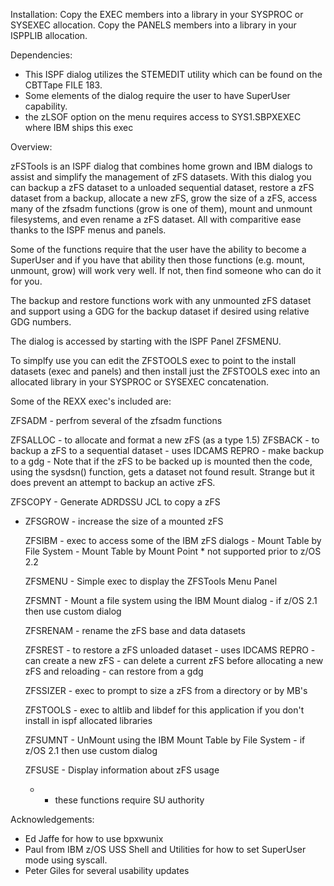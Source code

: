 Installation:  Copy the EXEC members into a library in your SYSPROC
               or SYSEXEC allocation.
               Copy the PANELS members into a library in your ISPPLIB
               allocation.

Dependencies:
  - This ISPF dialog utilizes the STEMEDIT utility which can be found
    on the CBTTape FILE 183.
  - Some elements of the dialog require the user to have SuperUser
    capability.
  - the zLSOF option on the menu requires access to SYS1.SBPXEXEC where
    IBM ships this exec

Overview:

zFSTools is an ISPF dialog that combines home grown and IBM dialogs to
assist and simplify the management of zFS datasets. With this dialog you
can backup a zFS dataset to a unloaded sequential dataset, restore a zFS
dataset from a backup, allocate a new zFS, grow the size of a zFS, access
many of the zfsadm functions (grow is one of them), mount and unmount
filesystems, and even rename a zFS dataset. All with comparitive ease thanks
to the ISPF menus and panels.

Some of the functions require that the user have the ability to become
a SuperUser and if you have that ability then those functions (e.g. mount,
unmount, grow) will work very well. If not, then find someone who can do
it for you.

The backup and restore functions work with any unmounted zFS dataset and
support using a GDG for the backup dataset if desired using relative GDG
numbers.

The dialog is accessed by starting with the ISPF Panel ZFSMENU.

To simplfy use you can edit the ZFSTOOLS exec to point to the install
datasets (exec and panels) and then install just the ZFSTOOLS exec into
an allocated library in your SYSPROC or SYSEXEC concatenation.

Some of the REXX exec's included are:

   ZFSADM   - perfrom several of the zfsadm functions

   ZFSALLOC - to allocate and format a new zFS (as a type 1.5)
   ZFSBACK  - to backup a zFS to a sequential dataset
              - uses IDCAMS REPRO
              - make backup to a gdg
              - Note that if the zFS to be backed up is mounted then
                the code, using the sysdsn() function, gets a dataset
                not found result. Strange but it does prevent an
                attempt to backup an active zFS.

   ZFSCOPY  - Generate ADRDSSU JCL to copy a zFS

 * ZFSGROW  - increase the size of a mounted zFS

   ZFSIBM   - exec to access some of the IBM zFS dialogs
            - Mount Table by File System
            - Mount Table by Mount Point
            * not supported prior to z/OS 2.2

   ZFSMENU  - Simple exec to display the ZFSTools Menu Panel

   ZFSMNT   - Mount a file system using the IBM Mount dialog
            - if z/OS 2.1 then use custom dialog

   ZFSRENAM - rename the zFS base and data datasets

   ZFSREST  - to restore a zFS unloaded dataset
            - uses IDCAMS REPRO
            - can create a new zFS
            - can delete a current zFS before allocating a new
              zFS and reloading
            - can restore from a gdg

   ZFSSIZER - exec to prompt to size a zFS from a directory or by MB's

   ZFSTOOLS - exec to altlib and libdef for this application if you
              don't install in ispf allocated libraries

   ZFSUMNT  - UnMount using the IBM Mount Table by File System
              - if z/OS 2.1 then use custom dialog

   ZFSUSE   - Display information about zFS usage

   * - these functions require SU authority

Acknowledgements:
   - Ed Jaffe for how to use bpxwunix
   - Paul from IBM z/OS USS Shell and Utilities for how to set
     SuperUser mode using syscall.
   - Peter Giles for several usability updates
